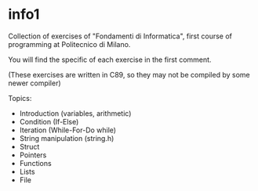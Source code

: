 # info1
Collection of exercises of "Fondamenti di Informatica", first course of programming at Politecnico di Milano.

You will find the specific of each exercise in the first comment.

(These exercises are written in C89, so they may not be compiled by some newer compiler)

Topics:
+ Introduction (variables, arithmetic)
+ Condition (If-Else)
+ Iteration (While-For-Do while)
+ String manipulation (string.h)
+ Struct
+ Pointers
+ Functions
+ Lists
+ File
